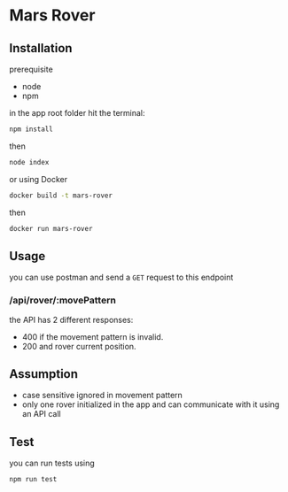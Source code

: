 # Mars Rover



## Installation
prerequisite
- node
- npm

in the app root folder hit the terminal:
```bash
npm install
```
then
```bash
node index
```
or 
using Docker
```bash
docker build -t mars-rover
```
then
```bash
docker run mars-rover
```
## Usage
you can use postman and send a `GET` request to this endpoint
### /api/rover/:movePattern
the API has 2 different responses:
- 400 if the movement pattern is invalid.
- 200 and rover current position.

## Assumption
- case sensitive ignored in movement pattern
- only one rover initialized in the app and can communicate with it using an API call

## Test
you can run tests using
```sh
npm run test
```